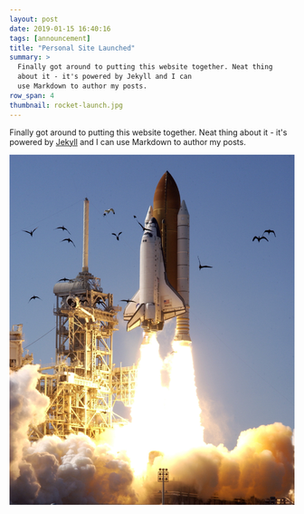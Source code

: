 ```yaml
---
layout: post
date: 2019-01-15 16:40:16
tags: [announcement]
title: "Personal Site Launched"
summary: >
  Finally got around to putting this website together. Neat thing
  about it - it's powered by Jekyll and I can
  use Markdown to author my posts.
row_span: 4
thumbnail: rocket-launch.jpg
---
```


Finally got around to putting this website together. Neat thing
about it - it's powered by [Jekyll](http://jekyllrb.com) and I can
use Markdown to author my posts.

![png](/img/rocket-launch.jpg)